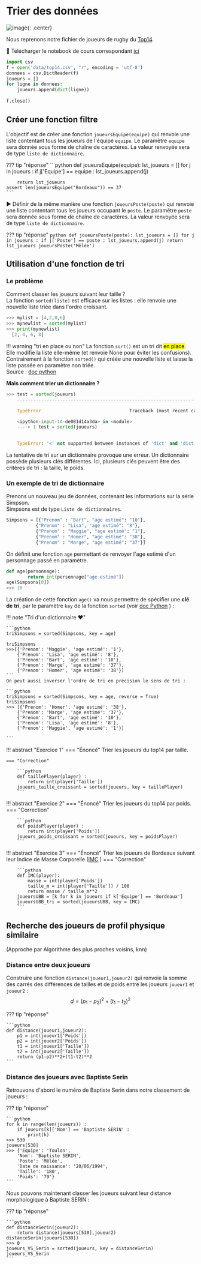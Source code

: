 # Trier des données

![image](data/BO.png){: .center}

Nous reprenons notre fichier de joueurs de rugby du [Top14](../6.1_Manipulation_csv/data/top14.csv). 

🔽 Télécharger le notebook de cours correspondant [ici](data/02_Trier_des_donnees.zip)

```python
import csv
f = open('data/top14.csv', "r", encoding = 'utf-8')
donnees = csv.DictReader(f)
joueurs = []
for ligne in donnees:
    joueurs.append(dict(ligne))
    
f.close()
```

## Créer une fonction filtre
L'objectif est de créer une fonction `joueursEquipe(equipe)` qui renvoie une liste contentant tous les joueurs de l'équipe `equipe`. 
Le paramètre `equipe` sera donnée sous forme de chaîne de caractères. 
La valeur renvoyée sera de type `liste de dictionnaire`.

??? tip "réponse"
    ```python
    def joueursEquipe(equipe):
        lst_joueurs = []
        for j in joueurs :
            if j['Equipe'] == equipe :
                lst_joueurs.append(j)
        
        return lst_joueurs
    assert len(joueursEquipe("Bordeaux")) == 37
    ```

▶️ Définir de la même manière une fonction `joueursPoste(poste)` qui renvoie une liste contentant tous les joueurs occupant le  `poste`.  Le paramètre `poste` sera donnée sous forme de chaîne de caractères. 
La valeur renvoyée sera de type `liste de dictionnaire`.

??? tip "réponse"
    ```python
    def joueursPoste(poste):
        lst_joueurs = []
        for j in joueurs :
            if j['Poste'] == poste :
                lst_joueurs.append(j)
        return lst_joueurs
    joueursPoste('Mêlée')
    ```

## Utilisation d'une fonction de tri

### Le problème

Comment classer les joueurs suivant leur taille ? <br />
La fonction `sorted(liste)` est efficace sur les listes : elle renvoie une nouvelle liste triée dans l'ordre croissant.


```python
>>> mylist = [4,2,8,6]
>>> mynewlist = sorted(mylist)
>>> print(mynewlist)
  [2, 4, 6, 8]
```

!!! warning "tri en place ou non"
    La fonction `sort()` est un tri dit <mark>en place</mark>. Elle modifie la liste elle-même (et renvoie None pour éviter les confusions). Contrairement à la fonction `sorted()` qui créée une nouvelle liste et laisse la liste passée en paramètre non triée.<br />
    Source : [doc python](https://docs.python.org/fr/3/howto/sorting.html)
    

**Mais comment trier un dictionnaire ?**

```python
>>> test = sorted(joueurs)
    ---------------------------------------------------------------------------

    TypeError                                 Traceback (most recent call last)

    <ipython-input-14-de081d14a3da> in <module>
    ----> 1 test = sorted(joueurs)
    

    TypeError: '<' not supported between instances of 'dict' and 'dict'
```

La tentative de tri sur un dictionnaire provoque une erreur. Un dictionnaire possède plusieurs clés différentes.
Ici, plusieurs clés peuvent être des critères de tri : la taille, le poids.

### Un exemple de tri de dictionnaire

Prenons un nouveau jeu de données, contenant les informations sur la série Simpson.<br />
Simpsons est de type `Liste de dictionnaires`.

```python
Simpsons = [{"Prenom" : "Bart", "age estimé": "10"},
           {"Prenom" : "Lisa", "age estimé": "8"},
           {"Prenom" : "Maggie", "age estimé": "1"},
           {"Prenom" : "Homer", "age estimé": "38"},
           {"Prenom" : "Marge", "age estimé": "37"}]
```
On définit une fonction `age` permettant de renvoyer l'age estimé d'un personnage passé en paramètre.

```python
def age(personnage):
        return int(personnage["age estimé"])
age(Simpsons[0])
>>> 10
```

La création de cette fonction `age()` va nous permettre de spécifier une **clé de tri**, par le paramètre `key` de la fonction `sorted` (voir [doc Python](https://docs.python.org/fr/3/howto/sorting.html) ) :

!!! note "Tri d'un dictionnaire :heart:"

    ```python
    triSimpsons = sorted(Simpsons, key = age)

    triSimpsons
    >>>[{'Prenom': 'Maggie', 'age estimé': '1'},
        {'Prenom': 'Lisa', 'age estimé': '8'},
        {'Prenom': 'Bart', 'age estimé': '10'},
        {'Prenom': 'Marge', 'age estimé': '37'},
        {'Prenom': 'Homer', 'age estimé': '38'}]
    ```
    On peut aussi inverser l'ordre de tri en précision le sens de tri :

    ```python
    triSimpsons = sorted(Simpsons, key = age, reverse = True)
    triSimpsons
    >>> [{'Prenom': 'Homer', 'age estimé': '38'},
        {'Prenom': 'Marge', 'age estimé': '37'},
        {'Prenom': 'Bart', 'age estimé': '10'},
        {'Prenom': 'Lisa', 'age estimé': '8'},
        {'Prenom': 'Maggie', 'age estimé': '1'}]

    ```

!!! abstract "Exercice 1"
    === "Énoncé"
        Trier les joueurs du top14 par taille.

    === "Correction"

        ```python
        def taillePlayer(player) :
            return int(player['Taille'])
        joueurs_taille_croissant = sorted(joueurs, key = taillePlayer)
        ```

!!! abstract "Exercice 2"
    === "Énoncé"
        Trier les joueurs du top14 par poids.
    === "Correction"

        ```python
        def poidsPlayer(player) :
            return int(player['Poids'])
        joueurs_poids_croissant = sorted(joueurs, key = poidsPlayer)
        ```
!!! abstract "Exercice 3"
    === "Énoncé"
        Trier les joueurs de Bordeaux suivant leur Indice de Masse Corporelle ([IMC](https://fr.wikipedia.org/wiki/Indice_de_masse_corporelle) )
    === "Correction"

        ```python
        def IMC(player):
            masse = int(player['Poids'])
            taille_m = int(player['Taille']) / 100
            return masse / taille_m**2
        joueursUBB = [k for k in joueurs if k['Equipe'] == 'Bordeaux']
        joueursUBB_tri = sorted(joueursUBB, key = IMC)
        ```

## Recherche des joueurs de profil physique similaire 
(Approche par Algorithme des plus proches voisins, knn)

### Distance entre deux joueurs
Construire une fonction `distance(joueur1,joueur2)` qui renvoie la somme des carrés des différences de tailles et de poids entre les joueurs `joueur1` et `joueur2` : 
$$ d = (p_1-p_2)^2 + (t_1-t_2)^2$$

??? tip "réponse"

    ```python
    def distance(joueur1,joueur2):
        p1 = int(joueur1['Poids'])
        p2 = int(joueur2['Poids'])
        t1 = int(joueur1['Taille'])
        t2 = int(joueur2['Taille'])
        return (p1-p2)**2+(t1-t2)**2
    ```

### Distance des joueurs avec Baptiste Serin

Retrouvons d'abord le numéro de Baptiste Serin dans notre classement de joueurs :

??? tip "réponse"

    ```python
    for k in range(len(joueurs)) :
        if joueurs[k]['Nom'] == 'Baptiste SERIN' :
            print(k)
    >>> 530
    joueurs[530]
    >>> {'Equipe': 'Toulon',
        'Nom': 'Baptiste SERIN',
        'Poste': 'Mêlée',
        'Date de naissance': '20/06/1994',
        'Taille': '180',
        'Poids': '79'}
    ```

Nous pouvons maintenant classer les joueurs suivant leur distance morphologique à Baptiste  SERIN :

??? tip "réponse"

    ```python
    def distanceSerin(joueur2):
        return distance(joueurs[530],joueur2)
    distanceSerin(joueurs[530])
    >>> 0
    joueurs_VS_Serin = sorted(joueurs, key = distanceSerin)
    joueurs_VS_Serin
    ```

